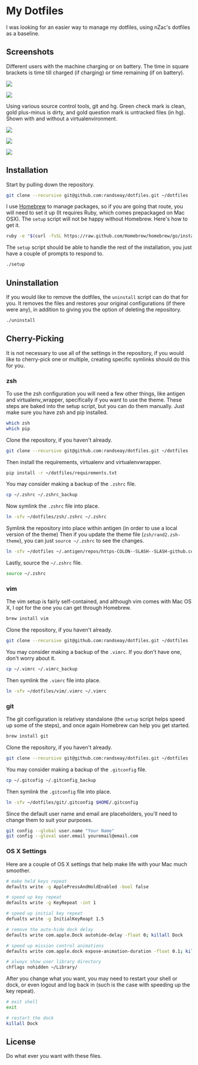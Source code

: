 # My Dotfiles

I was looking for an easier way to manage my dotfiles, using nZac's dotfiles as a baseline.

## Screenshots

Different users with the machine charging or on battery. The time in square brackets is time till charged (if charging) or time remaining (if on battery).

![](https://github.com/randseay/dotfiles/blob/master/img/prompt-root-charging.png)

![](https://github.com/randseay/dotfiles/blob/master/img/prompt-user-battery.png)

Using various source control tools, git and hg. Green check mark is clean, gold plus-minus is dirty, and gold question mark is untracked files (in hg). Shown with and without a virtualenvironment.

![](https://github.com/randseay/dotfiles/blob/master/img/prompt-git-clean-charging.png)

![](https://github.com/randseay/dotfiles/blob/master/img/prompt-venv-git-dirty-battery.png)

![](https://github.com/randseay/dotfiles/blob/master/img/prompt-venv-hg-untracked-battery.png)

## Installation

Start by pulling down the repository.

```bash
git clone --recursive git@github.com:randseay/dotfiles.git ~/dotfiles
```

I use [Homebrew](http://brew.sh/) to manage packages, so if you are going that route, you will need to set it up (It requires Ruby, which comes prepackaged on Mac OSX). The `setup` script will not be happy without Homebrew. Here's how to get it.

```bash
ruby -e "$(curl -fsSL https://raw.github.com/Homebrew/homebrew/go/install)"
```

The `setup` script should be able to handle the rest of the installation, you just have a couple of prompts to respond to.

```bash
./setup
```

## Uninstallation

If you would like to remove the dotfiles, the `uninstall` script can do that for you. It removes the files and restores your original configurations (if there were any), in addition to giving you the option of deleting the repository.

```bash
./uninstall
```

## Cherry-Picking

It is not necessary to use all of the settings in the repository, if you would like to cherry-pick one or multiple, creating specific symlinks should do this for you.

### zsh

To use the zsh configuration you will need a few other things, like antigen and virtualenv_wrapper, specifically if you want to use the theme. These steps are baked into the setup script, but you can do them manually. Just make sure you have zsh and pip installed.

```bash
which zsh
which pip
```

Clone the repository, if you haven't already.

```bash
git clone --recursive git@github.com:randseay/dotfiles.git ~/dotfiles
```

Then install the requirements, virtualenv and virtualenvwrapper.

```bash
pip install -r ~/dotfiles/requirements.txt
```

You may consider making a backup of the `.zshrc` file.

```bash
cp ~/.zshrc ~/.zshrc_backup
```

Now symlink the `.zshrc` file into place.

```bash
ln -sfv ~/dotfiles/zsh/.zshrc ~/.zshrc
```

Symlink the repository into place within antigen (in order to use a local version of the theme) Then if you update the theme file (`zsh/rand2.zsh-theme`), you can just `source ~/.zshrc` to see the changes.

```bash
ln -sfv ~/dotfiles ~/.antigen/repos/https-COLON--SLASH--SLASH-github.com-SLASH-randseay-SLASH-dotfiles.git
```

Lastly, source the `~/.zshrc` file.

```bash
source ~/.zshrc
```

### vim

The vim setup is fairly self-contained, and although vim comes with Mac OS X, I opt for the one you can get through Homebrew.

```bash
brew install vim
```

Clone the repository, if you haven't already.

```bash
git clone --recursive git@github.com:randseay/dotfiles.git ~/dotfiles
```

You may consider making a backup of the `.vimrc`. If you don't have one, don't worry about it.

```bash
cp ~/.vimrc ~/.vimrc_backup
```

Then symlink the `.vimrc` file into place.

```bash
ln -sfv ~/dotfiles/vim/.vimrc ~/.vimrc
```

### git

The git configuration is relativey standalone (the `setup` script helps speed up some of the steps), and once again Homebrew can help you get started.

```bash
brew install git
```

Clone the repository, if you haven't already.

```bash
git clone --recursive git@github.com:randseay/dotfiles.git ~/dotfiles
```

You may consider making a backup of the `.gitconfig` file.

```bash
cp ~/.gitcofig ~/.gitconfig_backup
```

Then symlink the `.gitconfig` file into place.

```bash
ln -sfv ~/dotfiles/git/.gitconfig $HOME/.gitconfig
```

Since the default user name and email are placeholders, you'll need to change them to suit your purposes.

```bash
git config --global user.name "Your Name"
git config --gloval user.email youremail@email.com
```

### OS X Settings

Here are a couple of OS X settings that help make life with your Mac much smoother.

```bash
# make held keys repeat
defaults write -g ApplePressAndHoldEnabled -bool false

# speed up key repeat
defaults write -g KeyRepeat -int 1

# speed up initial key repeat
defualts write -g InitialKeyReapt 1.5

# remove the auto-hide dock delay
defaults write com.apple.Dock autohide-delay -float 0; killall Dock

# speed up mission control animations
defaults write com.apple.dock expose-animation-duration -float 0.1; killall Dock

# always show user library directory
chflags nohidden ~/Library/
```

After you change what you want, you may need to restart your shell or dock, or even logout and log back in (such is the case with speeding up the key repeat).

```bash
# exit shell
exit

# restart the dock
killall Dock
```

## License
Do what ever you want with these files.
